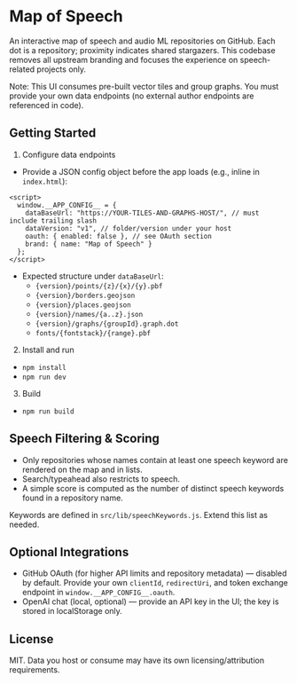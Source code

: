 # Map of Speech

An interactive map of speech and audio ML repositories on GitHub. Each dot is a repository; proximity indicates shared stargazers. This codebase removes all upstream branding and focuses the experience on speech-related projects only.

Note: This UI consumes pre-built vector tiles and group graphs. You must provide your own data endpoints (no external author endpoints are referenced in code).

## Getting Started

1) Configure data endpoints
- Provide a JSON config object before the app loads (e.g., inline in `index.html`):
```
<script>
  window.__APP_CONFIG__ = {
    dataBaseUrl: "https://YOUR-TILES-AND-GRAPHS-HOST/", // must include trailing slash
    dataVersion: "v1", // folder/version under your host
    oauth: { enabled: false }, // see OAuth section
    brand: { name: "Map of Speech" }
  };
</script>
```
- Expected structure under `dataBaseUrl`:
  - `{version}/points/{z}/{x}/{y}.pbf`
  - `{version}/borders.geojson`
  - `{version}/places.geojson`
  - `{version}/names/{a..z}.json`
  - `{version}/graphs/{groupId}.graph.dot`
  - `fonts/{fontstack}/{range}.pbf`

2) Install and run
- `npm install`
- `npm run dev`

3) Build
- `npm run build`

## Speech Filtering & Scoring
- Only repositories whose names contain at least one speech keyword are rendered on the map and in lists.
- Search/typeahead also restricts to speech.
- A simple score is computed as the number of distinct speech keywords found in a repository name.

Keywords are defined in `src/lib/speechKeywords.js`. Extend this list as needed.

## Optional Integrations
- GitHub OAuth (for higher API limits and repository metadata) — disabled by default. Provide your own `clientId`, `redirectUri`, and token exchange endpoint in `window.__APP_CONFIG__.oauth`.
- OpenAI chat (local, optional) — provide an API key in the UI; the key is stored in localStorage only.

## License

MIT. Data you host or consume may have its own licensing/attribution requirements.

